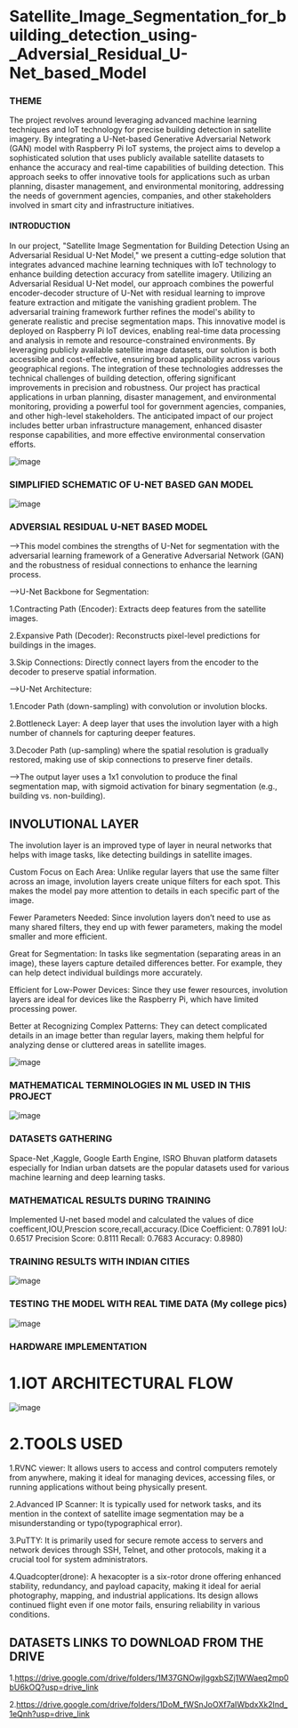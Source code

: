 # Satellite_Image_Segmentation_for_building_detection_using-_Adversial_Residual_U-Net_based_Model
### THEME
The project revolves around leveraging advanced machine learning techniques and IoT technology for precise building detection in satellite imagery. By integrating a U-Net-based Generative Adversarial Network (GAN) model with Raspberry Pi IoT systems, the project aims to develop a sophisticated solution that uses publicly available satellite datasets to enhance the accuracy and real-time capabilities of building detection. This approach seeks to offer innovative tools for applications such as urban planning, disaster management, and environmental monitoring, addressing the needs of government agencies, companies, and other stakeholders involved in smart city and infrastructure initiatives.

#### INTRODUCTION
In our project, "Satellite Image Segmentation for Building Detection Using an Adversarial Residual U-Net Model," we present a cutting-edge solution that integrates advanced machine learning techniques with IoT technology to enhance building detection accuracy from satellite imagery. Utilizing an Adversarial Residual U-Net model, our approach combines the powerful encoder-decoder structure of U-Net with residual learning to improve feature extraction and mitigate the vanishing gradient problem. The adversarial training framework further refines the model's ability to generate realistic and precise segmentation maps. This innovative model is deployed on Raspberry Pi IoT devices, enabling real-time data processing and analysis in remote and resource-constrained environments. By leveraging publicly available satellite image datasets, our solution is both accessible and cost-effective, ensuring broad applicability across various geographical regions. The integration of these technologies addresses the technical challenges of building detection, offering significant improvements in precision and robustness. Our project has practical applications in urban planning, disaster management, and environmental monitoring, providing a powerful tool for government agencies, companies, and other high-level stakeholders. The anticipated impact of our project includes better urban infrastructure management, enhanced disaster response capabilities, and more effective environmental conservation efforts.

![image](https://github.com/user-attachments/assets/ced5372b-377a-4465-b14a-fa59a75263e2)

###   SIMPLIFIED SCHEMATIC OF U-NET BASED GAN MODEL

![image](https://github.com/user-attachments/assets/e0cfad3f-385b-4c78-b639-29c34a743490)

### ADVERSIAL RESIDUAL U-NET BASED MODEL

-->This model combines the strengths of U-Net for segmentation with the adversarial learning framework of a Generative Adversarial Network (GAN) and the robustness of residual connections to enhance the learning process.

-->U-Net Backbone for Segmentation:

1.Contracting Path (Encoder): Extracts deep features from the satellite images.

2.Expansive Path (Decoder): Reconstructs pixel-level predictions for buildings in the images.

3.Skip Connections:  Directly connect layers from the encoder to the decoder to preserve spatial information.

-->U-Net Architecture:

1.Encoder Path (down-sampling) with convolution or involution blocks.

2.Bottleneck Layer: A deep layer that uses the involution layer with a high number of channels for capturing deeper features.

3.Decoder Path (up-sampling) where the spatial resolution is gradually restored, making use of skip connections to preserve finer details.

-->The output layer uses a 1x1 convolution to produce the final segmentation map, with sigmoid activation for binary segmentation (e.g., building vs. non-building).

## INVOLUTIONAL LAYER
The involution layer is an improved type of layer in neural networks that helps with image tasks, like detecting buildings in satellite images.

Custom Focus on Each Area: Unlike regular layers that use the same filter across an image, involution layers create unique filters for each spot. This makes the model pay more attention to details in each specific part of the image.

Fewer Parameters Needed: Since involution layers don’t need to use as many shared filters, they end up with fewer parameters, making the model smaller and more efficient.

 Great for Segmentation: In tasks like segmentation (separating areas in an image), these layers capture detailed differences better. For example, they can help detect individual buildings more accurately.
 
Efficient for Low-Power Devices: Since they use fewer resources, involution layers are ideal for devices like the Raspberry Pi, which have limited processing power.

Better at Recognizing Complex Patterns: They can detect complicated details in an image better than regular layers, making them helpful for analyzing dense or cluttered areas in satellite images.

![image](https://github.com/user-attachments/assets/95a753e1-c38e-4a90-be30-77ced2b0897c)


### MATHEMATICAL TERMINOLOGIES IN ML USED IN THIS PROJECT

![image](https://github.com/user-attachments/assets/e5438cc6-a7f0-4719-9d06-515b5742329f)

### DATASETS GATHERING
Space-Net ,Kaggle, Google Earth Engine, ISRO Bhuvan platform datasets especially for Indian urban datsets  are the popular datasets used for various machine learning and deep learning tasks.

### MATHEMATICAL RESULTS DURING TRAINING 

Implemented U-net based model and calculated the values of dice coefficent,IOU,Prescion score,recall,accuracy.(Dice Coefficient: 0.7891 IoU: 0.6517 Precision Score: 0.8111 Recall: 0.7683 Accuracy: 0.8980)

### TRAINING RESULTS WITH INDIAN CITIES

![image](https://github.com/user-attachments/assets/8d8ea3e4-7f7d-4364-a53d-d05617e609fe)

### TESTING THE MODEL WITH REAL TIME DATA (My college pics)

![image](https://github.com/user-attachments/assets/64924b44-66a2-4a5b-99b2-6104fe2f4124)

### HARDWARE IMPLEMENTATION
  #  1.IOT ARCHITECTURAL FLOW
  ![image](https://github.com/user-attachments/assets/4fd70fa9-46c8-4b7a-b0a2-a1fa713f0579)

  # 2.TOOLS USED

1.RVNC viewer: It allows users to access and control computers remotely from anywhere, making it ideal for managing devices, accessing files, or running applications without being physically present.

2.Advanced IP Scanner: It is typically used for network tasks, and its mention in the context of satellite image segmentation may be a misunderstanding or typo(typographical error).

3.PuTTY: It is primarily used for secure remote access to servers and network devices through SSH, Telnet, and other protocols, making it a crucial tool for system administrators.

4.Quadcopter(drone): A hexacopter is a six-rotor drone offering enhanced stability, redundancy, and payload capacity, making it ideal for aerial photography, mapping, and industrial applications. Its design allows continued flight even if one motor fails, ensuring reliability in various conditions.

## DATASETS LINKS TO DOWNLOAD FROM THE DRIVE 

1.https://drive.google.com/drive/folders/1M37GNOwjIggxbSZj1WWaeq2mp0bU6kOQ?usp=drive_link

2.https://drive.google.com/drive/folders/1DoM_fWSnJoOXf7aIWbdxXk2lnd_1eQnh?usp=drive_link




















